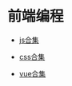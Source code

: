 # 前端编程

- [js合集](./front-end-code/js)
  
- [css合集](./front-end-code/css)
  
- [vue合集](./front-end-code/vue)
